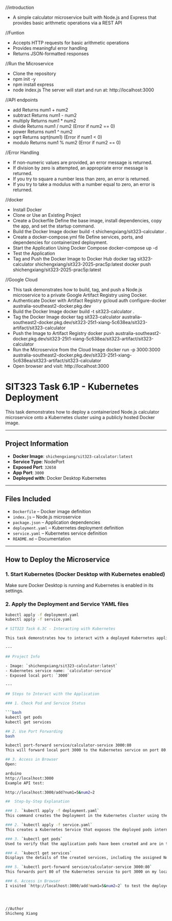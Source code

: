 //introduction
- A simple calculator microservice built with Node.js and Express that provides basic arithmetic operations via a REST API

//Funtion
- Accepts HTTP requests for basic arithmetic operations
- Provides meaningful error handling
- Returns JSON-formatted responses

//Run the Microservice
- Clone the repository
- npm init -y
- npm install express
- node index.js
The server will start and run at: http://localhost:3000

//API endpoints
- add
Returns num1 + num2
- subtract
Returns num1 - num2
- multiply
Returns num1 * num2
- divide
Returns num1 / num2 (Error if num2 == 0)
- power 
Returns num1 ^ num2
- sqrt 
Returns sqrt(num1) (Error if num1 < 0)
- modulo 
Returns num1 % num2 (Error if num2 == 0)

//Error Handling
- If non-numeric values are provided, an error message is returned.
- If division by zero is attempted, an appropriate error message is returned.
- If you try to square a number less than zero, an error is returned.
- If you try to take a modulus with a number equal to zero, an error is returned.

//docker
- Install Docker
- Clone or Use an Existing Project
- Create a Dockerfile
Define the base image, install dependencies, copy the app, and set the startup command.
- Build the Docker Image
docker build -t shichengxiang/sit323-calculator .
- Create a docker-compose.yml file
Define services, ports, and dependencies for containerized deployment.
- Start the Application Using Docker Compose
docker-compose up -d
- Test the Application
- Tag and Push the Docker Image to Docker Hub
docker tag sit323-calculator shichengxiang/sit323-2025-prac5p:latest
docker push shichengxiang/sit323-2025-prac5p:latest

//Google Cloud
- This task demonstrates how to build, tag, and push a Node.js microservice to a private Google Artifact Registry using Docker.
- Authenticate Docker with Artifact Registry
gcloud auth configure-docker australia-southeast2-docker.pkg.dev
- Build the Docker Image
docker build -t sit323-calculator .
- Tag the Docker Image
docker tag sit323-calculator australia-southeast2-docker.pkg.dev/sit323-25t1-xiang-5c638ea/sit323-artifact/sit323-calculator
- Push the Image to Artifact Registry
docker push australia-southeast2-docker.pkg.dev/sit323-25t1-xiang-5c638ea/sit323-artifact/sit323-calculator
- Run the Microservice from the Cloud Image
docker run -p 3000:3000 australia-southeast2-docker.pkg.dev/sit323-25t1-xiang-5c638ea/sit323-artifact/sit323-calculator
- Open browser and visit:
http://localhost:3000

# SIT323 Task 6.1P - Kubernetes Deployment

This task demonstrates how to deploy a containerized Node.js calculator microservice onto a Kubernetes cluster using a publicly hosted Docker image.

---

## Project Information

- **Docker Image**: `shichengxiang/sit323-calculator:latest`
- **Service Type**: NodePort
- **Exposed Port**: `32658`
- **App Port**: `3000`
- **Deployed with**: Docker Desktop Kubernetes

---

## Files Included

- `Dockerfile` – Docker image definition  
- `index.js` – Node.js microservice  
- `package.json` – Application dependencies  
- `deployment.yaml` – Kubernetes deployment definition  
- `service.yaml` – Kubernetes service definition  
- `README.md` – Documentation

---

## How to Deploy the Microservice

### 1. Start Kubernetes (Docker Desktop with Kubernetes enabled)

Make sure Docker Desktop is running and Kubernetes is enabled in its settings.

### 2. Apply the Deployment and Service YAML files

```bash
kubectl apply -f deployment.yaml
kubectl apply -f service.yaml

# SIT323 Task 6.3C - Interacting with Kubernetes

This task demonstrates how to interact with a deployed Kubernetes application using kubectl and port forwarding.

---

## Project Info

- Image: `shichengxiang/sit323-calculator:latest`
- Kubernetes service name: `calculator-service`
- Exposed local port: `3000`

---

## Steps to Interact with the Application

### 1. Check Pod and Service Status

```bash
kubectl get pods
kubectl get services

## 2. Use Port Forwarding
bash

kubectl port-forward service/calculator-service 3000:80
This will forward local port 3000 to the Kubernetes service on port 80.

## 3. Access in Browser
Open:

arduino
http://localhost:3000
Example API test:

http://localhost:3000/add?num1=5&num2=2

##  Step-by-Step Explanation

### 1. `kubectl apply -f deployment.yaml`
This command creates the Deployment in the Kubernetes cluster using the specified YAML file, which describes the app container, replicas, and image.

### 2. `kubectl apply -f service.yaml`
This creates a Kubernetes Service that exposes the deployed pods internally or externally (in this case, using NodePort).

### 3. `kubectl get pods`
Used to verify that the application pods have been created and are in the Running state.

### 4. `kubectl get services`
Displays the details of the created services, including the assigned NodePort for external access.

### 5. `kubectl port-forward service/calculator-service 3000:80`
This forwards port 80 of the Kubernetes service to port 3000 on my local machine, so I can access the app using `http://localhost:3000`.

### 6. Access in Browser
I visited `http://localhost:3000/add?num1=5&num2=2` to test the deployed calculator API and verify the response.




//Author
Shicheng Xiang
